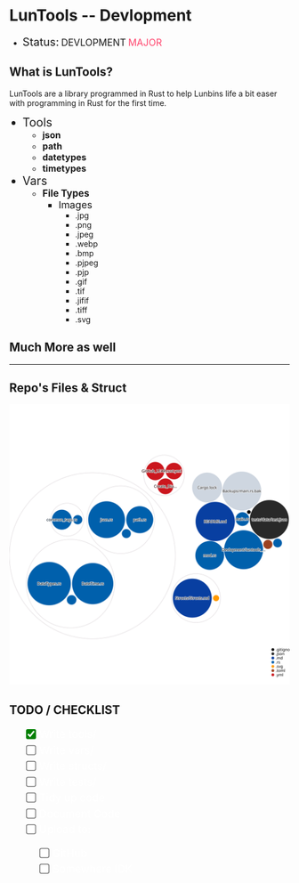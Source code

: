 # LunTools -- Devlopment

<!-- STATUS Label -->
- <span style="font-size: 20px;">Status:</span>
<span style="color: #f0; font-size: 17px;">DEVLOPMENT</span>
<span style="color: rgb(255, 70, 110);font-size: 17px;">MAJOR</span>

## What is LunTools?

LunTools are a library programmed in Rust to help Lunbins life a bit easer with programming in Rust for the first time.

<!-- ANOTHER Label -->

<!-- Tool List (HTML) -->
<ul style="margin-top: 0px; margin-bottom: 0px; padding: 1;">
  <li style="font-size: 21px;">Tools
    <ul style="margin-top: 0px; margin-bottom: 0px; padding: 2;">
      <li style="font-size: 16px;"><strong>json</strong></li>
      <li style="font-size: 16px;"><strong>path</strong></li>
      <li style="font-size: 16px;"><strong>datetypes</strong></li>
      <li style="font-size: 16px;"><strong>timetypes</strong></li>
    </ul>
  </li>
</ul>

<!-- Vars List (HTML) -->
<ul style="margin-top: 0px; margin-bottom: 0px; padding: 1;">
  <li style="font-size: 21px;">Vars
    <ul style="margin-top: 0px; margin-bottom: 0px; padding: 2;">
      <li style="font-size: 17px;"><strong>File Types</strong>
      <ul style="margin-top: 0; margin-bottom: 0; padding: 1;">
          <li style="font-size: 17.7px;">Images
            <ul style="margin-top: 0; margin-bottom: 0; padding: 1;">
            <li style="font-size: 14px;">.jpg</li>
            <li style="font-size: 14px;">.png</li>
            <li style="font-size: 14px;">.jpeg</li>
            <li style="font-size: 14px;">.webp</li>
            <li style="font-size: 14px;">.bmp</li>
            <li style="font-size: 14px;">.pjpeg</li>
            <li style="font-size: 14px;">.pjp</li>
            <li style="font-size: 14px;">.gif</li>
            <li style="font-size: 14px;">.tif</li>
            <li style="font-size: 14px;">.jifif</li>
            <li style="font-size: 14px;">.tiff</li>
            <li style="font-size: 14px;">.svg</li>
            </ul>
          </li>
        </ul>
      </li>
    </ul>
  </li>
</ul>

## Much More as well

---

## Repo's Files & Struct
![Repo Visualization](Documentation/Images/repo-diagram.svg)

## TODO / CHECKLIST
<!-- Using HTML for Check List -->
<ul>
  <li style="list-style-type: none;">
    <input type="checkbox" checked style="vertical-align: middle; zoom: 1.5; accent-color: green;"><span style="font-size: 19px; color: white; vertical-align: middle;">Write tools/</span>
  </li>
  <li style="list-style-type: none;">
    <input type="checkbox" style="vertical-align: middle; zoom: 1.5; accent-color: green;"><span style="font-size: 19px; color: white; vertical-align: middle;">Write vars/</span>
  </li>
  <li style="list-style-type: none;">
    <input type="checkbox" style="vertical-align: middle; zoom: 1.5; accent-color: green;"><span style="font-size: 19px; color: white; vertical-align: middle;">Write structs/</span>
  </li>
  <li style="list-style-type: none;">
    <input type="checkbox" style="vertical-align: middle; zoom: 1.5; accent-color: green;"><span style="font-size: 19px; color: white; vertical-align: middle;">Write tests/</span>
  </li>
  <li style="list-style-type: none;">
    <input type="checkbox" style="vertical-align: middle; zoom: 1.5; accent-color: green;"><span style="font-size: 19px; color: white; vertical-align: middle;">Tidy up code</span>
  </li>
  <li style="list-style-type: none;">
    <input type="checkbox" style="vertical-align: middle; zoom: 1.5; accent-color: green;"><span style="font-size: 19px; color: white; vertical-align: middle;">Document Code</span>
  </li>
  <li style="list-style-type: none;">
    <input type="checkbox" style="vertical-align: middle; zoom: 1.5; accent-color: green;"><span style="font-size: 19px; color: white; vertical-align: middle;">Upload to:</span>
  </li>
  <ul>
    <li style="list-style-type: none;">
    <input type="checkbox" style="vertical-align: middle; zoom: 1.5; accent-color: green;"><span style="font-size: 19px; color: white; vertical-align: middle;">GitHub</span>
    </li>
    <li style="list-style-type: none;">
    <input type="checkbox" style="vertical-align: middle; zoom: 1.5; accent-color: green;"><span style="font-size: 19px; color: white; vertical-align: middle;">Somewhere IDK</span>
    </li>
  </ul>
</ul>
